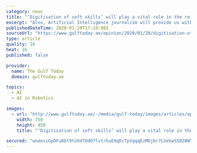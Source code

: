 ```yaml
---
category: news
title: "‘Digitisation of soft skills’ will play a vital role in the re-skilling needed for Artificial Intelligence journalism"
excerpt: "Also, Artificial Intelligence journalism will provide us with an opportunity and challenge, to democratise the role of communicator — where, everyone and anyone, can transmit their messages to a global community. AI journalism media communicators cannot rely on the old ways to secure information, or ignore the new 4IR tools such as ..."
publishedDateTime: 2020-01-20T17:18:00Z
sourceUrl: "https://www.gulftoday.ae/opinion/2020/01/20/digitisation-of-soft-skills-will-play-a-vital-role"
type: article
quality: 16
heat: 16
published: false

provider:
  name: The Gulf Today
  domain: gulftoday.ae

topics:
  - AI
  - AI in Robotics

images:
  - url: "http://www.gulftoday.ae/-/media/gulf-today/images/articles/opinion/2020/1/20/ai-journalism.ashx?h=450&w=750&hash=E9063B92E2129E192316E1E41DA7F652"
    width: 750
    height: 450
    title: "‘Digitisation of soft skills’ will play a vital role in the re-skilling needed for Artificial Intelligence journalism"

secured: "wneesiGpDFu8bt9toXd7Od07lvY/huE9qDcTpVqqqEzMOjbr7LUekwSSD2BW5f/V3x4N7hjv88RZ8freUqnaGQdzwbcQQ2LtyNLvdMIhIKhLr1PtI0Hkldh8RlPuTgVX0/uox4QZRu1KhfWhvn0BXP5QbAPRDJKiP/OUKH+cPDEphxGbURC8aKAWsvtqBRnnxQf8HakSNTxRQuKwheerJVdWbknlkrKwj2dTUxGeMltjdGmwFNEh+9SimUbIy+Yk1e/K+joxVXYgYokuIYooojtHz3DkrsF44VrWAX3KrTZSde4Leweo3vEppRNAeAX9sBbc8ExxiY0ITFGYapQb9fiCO2gBgMDAXg/QKsQ+GSEZU40ksP2kI8xiBgX+pM+tndGyjLr+cvAnLwHuWZmHOvD4bQq+c5fFW7qsJihwcATchpr+CCwGyyQwNmm0SyxEm2VzGpiGyWXyGNRHrvHOAQ==;W2iSgXDwMiXNVo51WbpovQ=="
---
```


